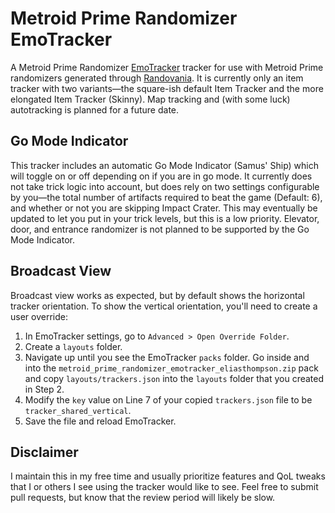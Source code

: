 # Metroid Prime Randomizer EmoTracker

A Metroid Prime Randomizer [EmoTracker](https://emotracker.net) tracker for use with Metroid Prime randomizers generated through [Randovania](https://github.com/randovania/randovania). It is currently only an item tracker with two variants—the square-ish default Item Tracker and the more elongated Item Tracker (Skinny). Map tracking and (with some luck) autotracking is planned for a future date.

## Go Mode Indicator
This tracker includes an automatic Go Mode Indicator (Samus' Ship) which will toggle on or off depending on if you are in go mode. It currently does not take trick logic into account, but does rely on two settings configurable by you—the total number of artifacts required to beat the game (Default: 6), and whether or not you are skipping Impact Crater. This may eventually be updated to let you put in your trick levels, but this is a low priority. Elevator, door, and entrance randomizer is not planned to be supported by the Go Mode Indicator.

## Broadcast View
Broadcast view works as expected, but by default shows the horizontal tracker orientation. To show the vertical orientation, you'll need to create a user override:
1. In EmoTracker settings, go to `Advanced > Open Override Folder`.
2. Create a `layouts` folder.
3. Navigate up until you see the EmoTracker `packs` folder. Go inside and into the `metroid_prime_randomizer_emotracker_eliasthompson.zip` pack and copy `layouts/trackers.json` into the `layouts` folder that you created in Step 2.
4. Modify the `key` value on Line 7 of your copied `trackers.json` file to be `tracker_shared_vertical`.
5. Save the file and reload EmoTracker.

## Disclaimer
I maintain this in my free time and usually prioritize features and QoL tweaks that I or others I see using the tracker would like to see. Feel free to submit pull requests, but know that the review period will likely be slow.
